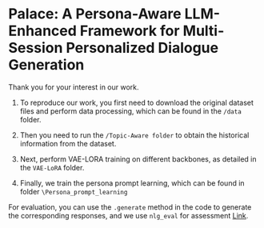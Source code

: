 # Palace: A Persona-Aware LLM-Enhanced Framework for Multi-Session Personalized Dialogue Generation

Thank you for your interest in our work.

1. To reproduce our work, you first need to download the original dataset files and perform data processing, which can be found in the `/data` folder.

2. Then you need to run the `/Topic-Aware folder` to obtain the historical information from the dataset.

3. Next, perform VAE-LORA training on different backbones, as detailed in the `VAE-LoRA` folder.

4. Finally, we train the persona prompt learning, which can be found in folder `\Persona_prompt_learning` 

For evaluation, you can use the `.generate` method in the code to generate the corresponding responses, and we use `nlg_eval` for assessment [Link](https://github.com/Maluuba/nlg-eval).




